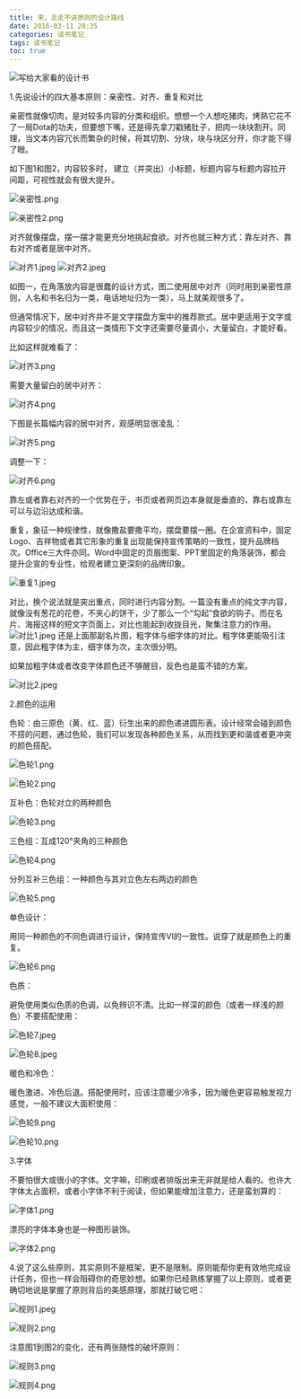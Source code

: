 ```yaml
---
title: 来，走走不讲原则的设计路线
date: 2016-03-11 20:35
categories: 读书笔记
tags: 读书笔记
toc: true
---
```

![写给大家看的设计书](http://upload-images.jianshu.io/upload_images/29336-d3858c09c1be6d86.png?imageMogr2/auto-orient/strip%7CimageView2/2/w/1240)

1.先说设计的四大基本原则：亲密性、对齐、重复和对比

亲密性就像切肉，是对较多内容的分类和组织。想想一个人想吃猪肉，烤熟它花不了一局Dota的功夫，但要想下嘴，还是得先拿刀戳猪肚子，把肉一块块割开。同理，当文本内容冗长而繁杂的时候，将其切割、分块，块与块区分开，你才能下得了眼。

如下图1和图2，内容较多时， 建立（并突出）小标题，标题内容与标题内容拉开间距，可视性就会有很大提升。

![亲密性.png](http://upload-images.jianshu.io/upload_images/29336-c2e845e05881adaa.png?imageMogr2/auto-orient/strip%7CimageView2/2/w/1240)

![亲密性2.png](http://upload-images.jianshu.io/upload_images/29336-768f7d2b1721459a.png?imageMogr2/auto-orient/strip%7CimageView2/2/w/1240)

对齐就像摆盘，摆一摆才能更充分地挑起食欲。对齐也就三种方式：靠左对齐、靠右对齐或者是居中对齐。

![对齐1.jpeg](http://upload-images.jianshu.io/upload_images/29336-7202bfc5688cc8d1.jpeg?imageMogr2/auto-orient/strip%7CimageView2/2/w/1240)
![对齐2.jpeg](http://upload-images.jianshu.io/upload_images/29336-179b09223bbb5597.jpeg?imageMogr2/auto-orient/strip%7CimageView2/2/w/1240)

如图一，在角落放内容是很蠢的设计方式，图二使用居中对齐（同时用到亲密性原则，人名和书名归为一类，电话地址归为一类），马上就美观很多了。

但通常情况下，居中对齐并不是文字摆盘方案中的推荐款式。居中更适用于文字或内容较少的情况，而且这一类情形下文字还需要尽量调小，大量留白，才能好看。

比如这样就难看了：

![对齐3.png](http://upload-images.jianshu.io/upload_images/29336-a28909a4cd683dfb.png?imageMogr2/auto-orient/strip%7CimageView2/2/w/1240)

需要大量留白的居中对齐：

![对齐4.png](http://upload-images.jianshu.io/upload_images/29336-d11f2865f9702178.png?imageMogr2/auto-orient/strip%7CimageView2/2/w/1240)

下图是长篇幅内容的居中对齐，观感明显很凌乱：

![对齐5.png](http://upload-images.jianshu.io/upload_images/29336-551cd1a65ac71dcc.png?imageMogr2/auto-orient/strip%7CimageView2/2/w/1240)

调整一下：

![对齐6.png](http://upload-images.jianshu.io/upload_images/29336-6a1e7841f4589762.png?imageMogr2/auto-orient/strip%7CimageView2/2/w/1240)

靠左或者靠右对齐的一个优势在于，书页或者网页边本身就是垂直的，靠右或靠左可以与边沿达成和谐。

重复，象征一种规律性，就像撒盐要撒平均，摆盘要摆一圈。在企宣资料中，固定Logo、吉祥物或者其它形象的重复出现能保持宣传策略的一致性，提升品牌档次。Office三大件亦同。Word中固定的页眉图案、PPT里固定的角落装饰，都会提升企宣的专业性，给观者建立更深刻的品牌印象。

![重复1.jpeg](http://upload-images.jianshu.io/upload_images/29336-f322c4a2518db228.jpeg?imageMogr2/auto-orient/strip%7CimageView2/2/w/1240)

对比，换个说法就是突出重点，同时进行内容分割。一篇没有重点的纯文字内容，就像没有葱花的花卷，不夹心的饼干，少了那么一个“勾起”食欲的钩子。而在名片、海报这样的短文字页面上，对比也能起到收拢目光，聚集注意力的作用。
![对比1.jpeg](http://upload-images.jianshu.io/upload_images/29336-ffca77ae948929ec.jpeg?imageMogr2/auto-orient/strip%7CimageView2/2/w/1240)
还是上面那副名片图，粗字体与细字体的对比。粗字体更能吸引注意，因此粗字体为主，细字体为次，主次很分明。

如果加粗字体或者改变字体颜色还不够醒目，反色也是蛮不错的方案。

![对比2.jpeg](http://upload-images.jianshu.io/upload_images/29336-803d2948c8f14885.jpeg?imageMogr2/auto-orient/strip%7CimageView2/2/w/1240)

2.颜色的运用

色轮：由三原色（黄、红、蓝）衍生出来的颜色递进圆形表。设计经常会碰到颜色不搭的问题，通过色轮，我们可以发现各种颜色关系，从而找到更和谐或者更冲突的颜色搭配。

![色轮1.png](http://upload-images.jianshu.io/upload_images/29336-599840dc7afa1b75.png?imageMogr2/auto-orient/strip%7CimageView2/2/w/1240)

![色轮2.png](http://upload-images.jianshu.io/upload_images/29336-890cc9a3c7be56fb.png?imageMogr2/auto-orient/strip%7CimageView2/2/w/1240)

互补色：色轮对立的两种颜色

![色轮3.png](http://upload-images.jianshu.io/upload_images/29336-dbb0c709227f109b.png?imageMogr2/auto-orient/strip%7CimageView2/2/w/1240)

三色组：互成120°夹角的三种颜色

![色轮4.png](http://upload-images.jianshu.io/upload_images/29336-f0b984403aafcc68.png?imageMogr2/auto-orient/strip%7CimageView2/2/w/1240)

分列互补三色组：一种颜色与其对立色左右两边的颜色

![色轮5.png](http://upload-images.jianshu.io/upload_images/29336-c07194581e62f652.png?imageMogr2/auto-orient/strip%7CimageView2/2/w/1240)

单色设计：

用同一种颜色的不同色调进行设计，保持宣传VI的一致性。说穿了就是颜色上的重复。

![色轮6.png](http://upload-images.jianshu.io/upload_images/29336-1a2cdac535bb8a40.png?imageMogr2/auto-orient/strip%7CimageView2/2/w/1240)

色质：

避免使用类似色质的色调，以免辨识不清。比如一样深的颜色（或者一样浅的颜色）不要搭配使用：

![色轮7.jpeg](http://upload-images.jianshu.io/upload_images/29336-bd339254b6675a43.jpeg?imageMogr2/auto-orient/strip%7CimageView2/2/w/1240)

![色轮8.jpeg](http://upload-images.jianshu.io/upload_images/29336-6965bb018cb040a8.jpeg?imageMogr2/auto-orient/strip%7CimageView2/2/w/1240)

暖色和冷色：

暖色激进、冷色后退。搭配使用时，应该注意暖少冷多，因为暖色更容易触发视力感觉，一般不建议大面积使用：

![色轮9.png](http://upload-images.jianshu.io/upload_images/29336-6278152e0f7c41b0.png?imageMogr2/auto-orient/strip%7CimageView2/2/w/1240)

![色轮10.png](http://upload-images.jianshu.io/upload_images/29336-a87dc98dfe789fd1.png?imageMogr2/auto-orient/strip%7CimageView2/2/w/1240)

3.字体

不要怕很大或很小的字体。文字嘛，印刷或者排版出来无非就是给人看的。也许大字体太占面积，或者小字体不利于阅读，但如果能增加注意力，还是蛮划算的：

![字体1.png](http://upload-images.jianshu.io/upload_images/29336-d0fb97b8351a0ebc.png?imageMogr2/auto-orient/strip%7CimageView2/2/w/1240)

漂亮的字体本身也是一种图形装饰。

![字体2.png](http://upload-images.jianshu.io/upload_images/29336-92de930cf1f79faf.png?imageMogr2/auto-orient/strip%7CimageView2/2/w/1240)

4.说了这么些原则，其实原则不是框架，更不是限制。原则能帮你更有效地完成设计任务，但也一样会阻碍你的奇思妙想。如果你已经熟练掌握了以上原则，或者更确切地说是掌握了原则背后的美感原理，那就打破它吧：

![规则1.jpeg](http://upload-images.jianshu.io/upload_images/29336-335610d4f6d57021.jpeg?imageMogr2/auto-orient/strip%7CimageView2/2/w/1240)

![规则2.png](http://upload-images.jianshu.io/upload_images/29336-198fd311825ee648.png?imageMogr2/auto-orient/strip%7CimageView2/2/w/1240)

注意图1到图2的变化，还有两张随性的破坏原则：

![规则3.png](http://upload-images.jianshu.io/upload_images/29336-16d62f46a74b90b3.png?imageMogr2/auto-orient/strip%7CimageView2/2/w/1240)

![规则4.png](http://upload-images.jianshu.io/upload_images/29336-4a435d6400b9eec0.png?imageMogr2/auto-orient/strip%7CimageView2/2/w/1240)
